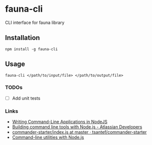 # fauna-cli
CLI interface for fauna library

## Installation

    npm install -g fauna-cli

## Usage

    fauna-cli </path/to/input/file> </path/to/output/file>


### TODOs
- [ ] Add unit tests

### Links
* [Writing Command-Line Applications in NodeJS](https://medium.freecodecamp.com/writing-command-line-applications-in-nodejs-2cf8327eee2#.bs6izbxgt)
* [Building command line tools with Node.js - Atlassian Developers](https://developer.atlassian.com/blog/2015/11/scripting-with-node/)
* [commander-starter/index.js at master · tsantef/commander-starter](https://github.com/tsantef/commander-starter/blob/master/index.js)
* [Command-line utilities with Node.js](http://cruft.io/posts/node-command-line-utilities/)

